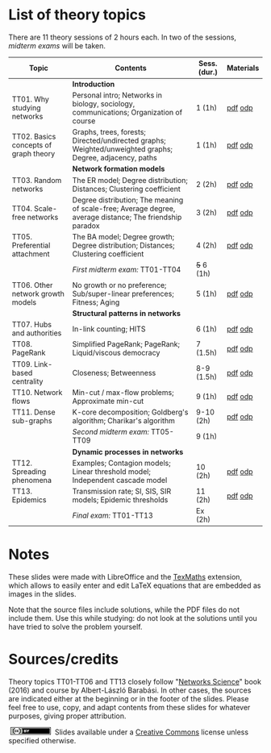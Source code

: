 # List of theory topics

There are 11 theory sessions of 2 hours each. In two of the sessions, *midterm exams* will be taken.

| Topic                                 | Contents                                                                                                 | Sess. (dur.)                     | Materials |
|---------------------------------------|----------------------------------------------------------------------------------------------------------|-------------------------------|----------|
|                                       | **Introduction**      |  |  |
| TT01. Why studying networks           | Personal intro; Networks in biology, sociology, communications; Organization of course                   | 1 (1h)                     | [pdf](pdf/tt01_complex_networks.pdf) [odp](tt01_complex_networks.odp) |
| TT02. Basics concepts of graph theory | Graphs, trees, forests; Directed/undirected graphs; Weighted/unweighted graphs; Degree, adjacency, paths | 1 (1h) | [pdf](pdf/tt02_graph_theory_basics.pdf) [odp](tt02_graph_theory_basics.odp) |
|                                       | **Network formation models**      |  |  |
| TT03. Random networks                 | The ER model; Degree distribution; Distances; Clustering coefficient                                     | 2 (2h)         | [pdf](pdf/tt03_random_networks.pdf) [odp](tt03_random_networks.odp)         
| TT04. Scale-free networks             | Degree distribution; The meaning of scale-free; Average degree, average distance; The friendship paradox | 3 (2h) | [pdf](pdf/tt04_scale_free_networks.pdf) [odp](tt04_scale_free_networks.odp)        |
| TT05. Preferential attachment         | The BA model; Degree growth; Degree distribution; Distances; Clustering coefficient                      | 4 (2h)        | [pdf](pdf/tt05_preferential_attachment.pdf) [odp](tt05_preferential_attachment.odp)        |
| | *First midterm exam:* TT01-TT04 | <strike>5</strike> 6 (1h) | |
| TT06. Other network growth models     | No growth or no preference; Sub/super-linear preferences; Fitness; Aging                                 | 5 (1h)        | [pdf](pdf/tt06_other_growth_models.pdf) [odp](tt06_other_growth_models.odp)        |
|                                       | **Structural patterns in networks**      |  |  |
| TT07. Hubs and authorities            | In-link counting; HITS                                                                                   | 6 (1h)        | [pdf](pdf/tt07_hubs_authorities.pdf) [odp](tt07_hubs_authorities.odp)        |
| TT08. PageRank                        | Simplified PageRank; PageRank; Liquid/viscous democracy                                                  | 7 (1.5h) | [pdf](pdf/tt08_pagerank.pdf) [odp](tt08_pagerank.odp)       |
| TT09. Link-based centrality           | Closeness; Betweenness                                                                                   | 8-9 (1.5h)       | [pdf](pdf/tt09_closeness_betweenness.pdf) [odp](tt09_closeness_betweenness.odp)       |
| TT10. Network flows                   | Min-cut / max-flow problems; Approximate min-cut                                                         | 9 (1h)  | [pdf](pdf/tt10_network_flows.pdf) [odp](tt10_network_flows.odp)  |
| TT11. Dense sub-graphs                | K-core decomposition; Goldberg's algorithm; Charikar's algorithm                                         | 9-10 (2h)  | [pdf](pdf/tt11_dense_subgraphs.pdf) [odp](tt11_dense_subgraphs.odp)       |
| | *Second midterm exam:* TT05-TT09 | 9 (1h) | |
|                                       | **Dynamic processes in networks**      |  |  |
| TT12. Spreading phenomena             | Examples; Contagion models; Linear threshold model; Independent cascade model                            | 10 (2h)        | [pdf](pdf/tt12_spreading_phenomena.pdf) [odp](tt12_spreading_phenomena.odp) |
| TT13. Epidemics                       | Transmission rate; SI, SIS, SIR models; Epidemic thresholds                                              | 11 (2h)       | [pdf](pdf/tt12_epidemics.pdf) [odp](tt12_epidemics.odp) |
| | *Final exam:* TT01-TT13 | Ex (2h) | |

# Notes

These slides were made with LibreOffice and the [TexMaths](https://extensions.libreoffice.org/extensions/texmaths-1) extension, which allows to easily enter and edit LaTeX equations that are embedded as images in the slides.

Note that the source files include solutions, while the PDF files do not include them. Use this while studying: do not look at the solutions until you have tried to solve the problem yourself.

# Sources/credits

Theory topics TT01-TT06 and TT13 closely follow "[Networks Science](http://networksciencebook.com/)" book (2016) and course by Albert-László Barabási. In other cases, the sources are indicated either at the beginning or in the footer of the slides. Please feel free to use, copy, and adapt contents from these slides for whatever purposes, giving proper attribution.

[<img src="../upf/cc-by-80x15.png" width="80" height="15" hspace="4"/>](https://creativecommons.org/licenses/by/4.0/) Slides available under a [Creative Commons](https://creativecommons.org/licenses/by/4.0/) license unless specified otherwise.
